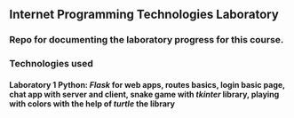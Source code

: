 ## Internet Programming Technologies Laboratory
### Repo for documenting the laboratory progress for this course.
### Technologies used
#### Laboratory 1 Python: *Flask* for web apps, routes basics, login basic page, chat app with server and client, snake game with *tkinter* library, playing with colors with the help of *turtle* the library